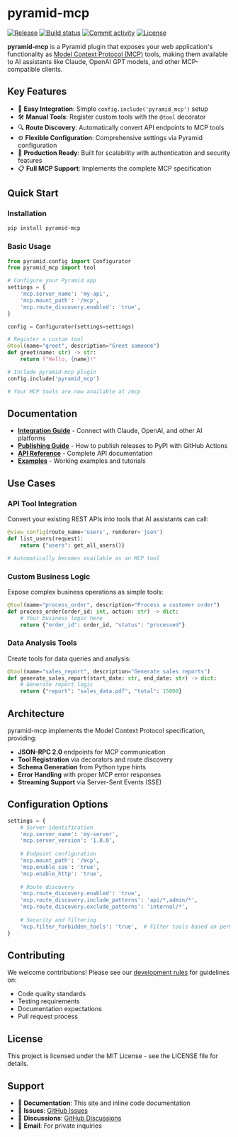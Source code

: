 # pyramid-mcp

[![Release](https://img.shields.io/github/v/release/tomas_correa/pyramid-mcp)](https://img.shields.io/github/v/release/tomas_correa/pyramid-mcp)
[![Build status](https://img.shields.io/github/actions/workflow/status/tomas_correa/pyramid-mcp/main.yml?branch=main)](https://github.com/tomas_correa/pyramid-mcp/actions/workflows/main.yml?query=branch%3Amain)
[![Commit activity](https://img.shields.io/github/commit-activity/m/tomas_correa/pyramid-mcp)](https://img.shields.io/github/commit-activity/m/tomas_correa/pyramid-mcp)
[![License](https://img.shields.io/github/license/tomas_correa/pyramid-mcp)](https://img.shields.io/github/license/tomas_correa/pyramid-mcp)

**pyramid-mcp** is a Pyramid plugin that exposes your web application's functionality as [Model Context Protocol (MCP)](https://modelcontextprotocol.io/) tools, making them available to AI assistants like Claude, OpenAI GPT models, and other MCP-compatible clients.

## Key Features

- 🔌 **Easy Integration**: Simple `config.include('pyramid_mcp')` setup
- 🛠️ **Manual Tools**: Register custom tools with the `@tool` decorator
- 🔍 **Route Discovery**: Automatically convert API endpoints to MCP tools
- ⚙️ **Flexible Configuration**: Comprehensive settings via Pyramid configuration
- 🚀 **Production Ready**: Built for scalability with authentication and security features
- 📋 **Full MCP Support**: Implements the complete MCP specification

## Quick Start

### Installation

```bash
pip install pyramid-mcp
```

### Basic Usage

```python
from pyramid.config import Configurator
from pyramid_mcp import tool

# Configure your Pyramid app
settings = {
    'mcp.server_name': 'my-api',
    'mcp.mount_path': '/mcp',
    'mcp.route_discovery.enabled': 'true',
}

config = Configurator(settings=settings)

# Register a custom tool
@tool(name="greet", description="Greet someone")
def greet(name: str) -> str:
    return f"Hello, {name}!"

# Include pyramid-mcp plugin
config.include('pyramid_mcp')

# Your MCP tools are now available at /mcp
```

## Documentation

- **[Integration Guide](integration.md)** - Connect with Claude, OpenAI, and other AI platforms
- **[Publishing Guide](publishing.md)** - How to publish releases to PyPI with GitHub Actions
- **[API Reference](modules.md)** - Complete API documentation
- **[Examples](../examples/)** - Working examples and tutorials

## Use Cases

### API Tool Integration
Convert your existing REST APIs into tools that AI assistants can call:

```python
@view_config(route_name='users', renderer='json')
def list_users(request):
    return {"users": get_all_users()}

# Automatically becomes available as an MCP tool
```

### Custom Business Logic
Expose complex business operations as simple tools:

```python
@tool(name="process_order", description="Process a customer order")
def process_order(order_id: int, action: str) -> dict:
    # Your business logic here
    return {"order_id": order_id, "status": "processed"}
```

### Data Analysis Tools
Create tools for data queries and analysis:

```python
@tool(name="sales_report", description="Generate sales reports")
def generate_sales_report(start_date: str, end_date: str) -> dict:
    # Generate report logic
    return {"report": "sales_data.pdf", "total": 15000}
```

## Architecture

pyramid-mcp implements the Model Context Protocol specification, providing:

- **JSON-RPC 2.0** endpoints for MCP communication
- **Tool Registration** via decorators and route discovery
- **Schema Generation** from Python type hints
- **Error Handling** with proper MCP error responses
- **Streaming Support** via Server-Sent Events (SSE)

## Configuration Options

```python
settings = {
    # Server identification
    'mcp.server_name': 'my-server',
    'mcp.server_version': '1.0.0',
    
    # Endpoint configuration
    'mcp.mount_path': '/mcp',
    'mcp.enable_sse': 'true',
    'mcp.enable_http': 'true',
    
    # Route discovery
    'mcp.route_discovery.enabled': 'true',
    'mcp.route_discovery.include_patterns': 'api/*,admin/*',
    'mcp.route_discovery.exclude_patterns': 'internal/*',
    
    # Security and filtering
    'mcp.filter_forbidden_tools': 'true',  # Filter tools based on permissions (default: true)
}
```

## Contributing

We welcome contributions! Please see our [development rules](../README.md#development) for guidelines on:

- Code quality standards
- Testing requirements
- Documentation expectations
- Pull request process

## License

This project is licensed under the MIT License - see the LICENSE file for details.

## Support

- 📖 **Documentation**: This site and inline code documentation
- 🐛 **Issues**: [GitHub Issues](https://github.com/tomas_correa/pyramid-mcp/issues)
- 💬 **Discussions**: [GitHub Discussions](https://github.com/tomas_correa/pyramid-mcp/discussions)
- 📧 **Email**: For private inquiries